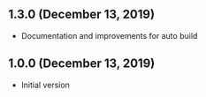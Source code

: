 ## 1.3.0 (December 13, 2019)
  - Documentation and improvements for auto build

## 1.0.0 (December 13, 2019)
  - Initial version